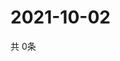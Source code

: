 # 2021-10-02
  共 0条

  <!-- BEGIN -->
  <!-- 最后更新时间Sat Oct 02 2021 13:10:10 GMT+0000 (Coordinated Universal Time) -->
  
  <!-- END -->
  
  